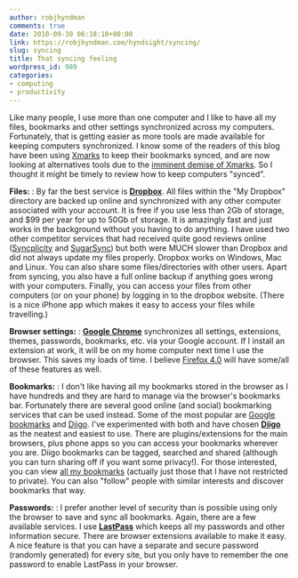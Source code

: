 ```yaml
---
author: robjhyndman
comments: true
date: 2010-09-30 06:18:10+00:00
link: https://robjhyndman.com/hyndsight/syncing/
slug: syncing
title: That syncing feeling
wordpress_id: 989
categories:
- computing
- productivity
---
```


Like many people, I use more than one computer and I like to have all my files, bookmarks and other settings synchronized across my computers. Fortunately, that is getting easier as more tools are made available for keeping computers synchronized. I know some of the readers of this blog have been using [Xmarks](http://www.xmarks.com/) to keep their bookmarks synced, and are now looking at alternatives tools due to the [imminent demise of Xmarks](http://blog.xmarks.com/?p=1886). So I thought it might be timely to review how to keep computers "synced".



**Files:**
:    By far the best service is [**Dropbox**](http://dropbox.com). All files within the "My Dropbox" directory are backed up online and synchronized with any other computer associated with your account. It is free if you use less than 2Gb of storage, and $99 per year for up to 50Gb of storage. It is amazingly fast and just works in the background without you having to do anything. I have used two other competitor services that had received quite good reviews online ([Syncplicity](http://www.syncplicity.com) and [SugarSync](http://www.sugarsync.com)) but both were MUCH slower than Dropbox and did not always update my files properly. Dropbox works on Windows, Mac and Linux. You can also share some files/directories with other users. Apart from syncing, you also have a full online backup if anything goes wrong with your computers. Finally, you can access your files from other computers (or on your phone) by logging in to the dropbox website. (There is a nice iPhone app which makes it easy to access your files while travelling.)

**Browser settings:**
:    [**Google Chrome**](http://www.google.com/chrome/) synchronizes all settings, extensions, themes, passwords, bookmarks, etc. via your Google account. If I install an extension at work, it will be on my home computer next time I use the browser. This saves my loads of time. I believe [Firefox 4.0](http://www.mozilla.com/firefox/beta) will have some/all of these features as well.

**Bookmarks:**
:    I don't like having all my bookmarks stored in the browser as I have hundreds and they are hard to manage via the browser's bookmarks bar. Fortunately there are several good online (and social) bookmarking services that can be used instead. Some of the most popular are [Google bookmarks](http://www.google.com/bookmarks/) and [Diigo](http://www.diigo.com/). I've experimented with both and have chosen [**Diigo**](http://www.diigo.com/) as the neatest and easiest to use. There are plugins/extensions for the main browsers, plus phone apps so you can access your bookmarks wherever you are. Diigo bookmarks can be tagged, searched and shared (although you can turn sharing off if you want some privacy!). For those interested, you can view [all my bookmarks](http://www.diigo.com/user/robjhyndman) (actually just those that I have not restricted to private). You can also "follow" people with similar interests and discover bookmarks that way.

**Passwords:**
:    I prefer another level of security than is possible using only the browser to save and sync all bookmarks. Again, there are a few available services. I use [**LastPass**](http://lastpass.com/) which keeps all my passwords and other information secure. There are browser extensions available to make it easy. A nice feature is that you can have a separate and secure password (randomly generated) for every site, but you only have to remember the one password to enable LastPass in your browser.

